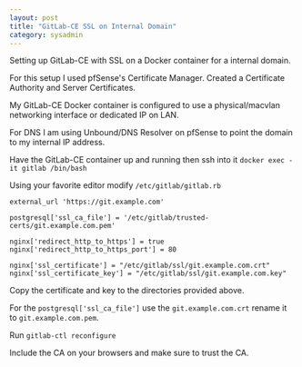 ```yaml
---
layout: post
title: "GitLab-CE SSL on Internal Domain"
category: sysadmin
---
```


Setting up GitLab-CE with SSL on a Docker container for a internal domain. 

For this setup I used pfSense's Certificate Manager. Created a Certificate Authority and Server Certificates.

My GitLab-CE Docker container is configured to use a physical/macvlan networking interface or dedicated IP on LAN. 

For DNS I am using Unbound/DNS Resolver on pfSense to point the domain to my internal IP address.

Have the GitLab-CE container up and running then ssh into it `docker exec -it gitlab /bin/bash`

Using your favorite editor modify `/etc/gitlab/gitlab.rb`


	external_url 'https://git.example.com'

	postgresql['ssl_ca_file'] = '/etc/gitlab/trusted-certs/git.example.com.pem'

	nginx['redirect_http_to_https'] = true
	nginx['redirect_http_to_https_port'] = 80

	nginx['ssl_certificate'] = "/etc/gitlab/ssl/git.example.com.crt"
	nginx['ssl_certificate_key'] = "/etc/gitlab/ssl/git.example.com.key"


Copy the certificate and key to the directories provided above. 

For the `postgresql['ssl_ca_file']` use the `git.example.com.crt` rename it to `git.example.com.pem`.

Run `gitlab-ctl reconfigure`

Include the CA on your browsers and make sure to trust the CA.
